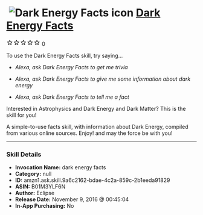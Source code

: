 # &nbsp;<img src="skill_icon" alt="Dark Energy Facts icon" width="36"> [Dark Energy Facts](http://alexa.amazon.com/#skills/amzn1.ask.skill.9a6c2162-bdae-4c2a-859c-2b1eeda91829)
![0 stars](../../images/ic_star_border_black_18dp_1x.png)![0 stars](../../images/ic_star_border_black_18dp_1x.png)![0 stars](../../images/ic_star_border_black_18dp_1x.png)![0 stars](../../images/ic_star_border_black_18dp_1x.png)![0 stars](../../images/ic_star_border_black_18dp_1x.png) 0

To use the Dark Energy Facts skill, try saying...

* *Alexa, ask Dark Energy Facts to get me trivia*

* *Alexa, ask Dark Energy Facts to give me some information about dark energy*

* *Alexa, ask Dark Energy Facts to tell me a fact*

Interested in Astrophysics and Dark Energy and Dark Matter?
This is the skill for you!

A simple-to-use facts skill, with information about Dark Energy, compiled from various online sources.
Enjoy! and may the force be with you!

***

### Skill Details

* **Invocation Name:** dark energy facts
* **Category:** null
* **ID:** amzn1.ask.skill.9a6c2162-bdae-4c2a-859c-2b1eeda91829
* **ASIN:** B01M3YLF6N
* **Author:** Eclipse
* **Release Date:** November 9, 2016 @ 00:45:04
* **In-App Purchasing:** No
